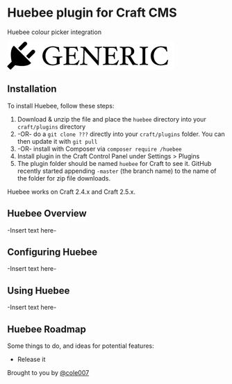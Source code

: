 # Huebee plugin for Craft CMS

Huebee colour picker integration

![Screenshot](resources/screenshots/plugin_logo.png)

## Installation

To install Huebee, follow these steps:

1. Download & unzip the file and place the `huebee` directory into your `craft/plugins` directory
2.  -OR- do a `git clone ???` directly into your `craft/plugins` folder.  You can then update it with `git pull`
3.  -OR- install with Composer via `composer require /huebee`
4. Install plugin in the Craft Control Panel under Settings > Plugins
5. The plugin folder should be named `huebee` for Craft to see it.  GitHub recently started appending `-master` (the branch name) to the name of the folder for zip file downloads.

Huebee works on Craft 2.4.x and Craft 2.5.x.

## Huebee Overview

-Insert text here-

## Configuring Huebee

-Insert text here-

## Using Huebee

-Insert text here-

## Huebee Roadmap

Some things to do, and ideas for potential features:

* Release it

Brought to you by [@cole007](http://ournameismud.co.uk/)
